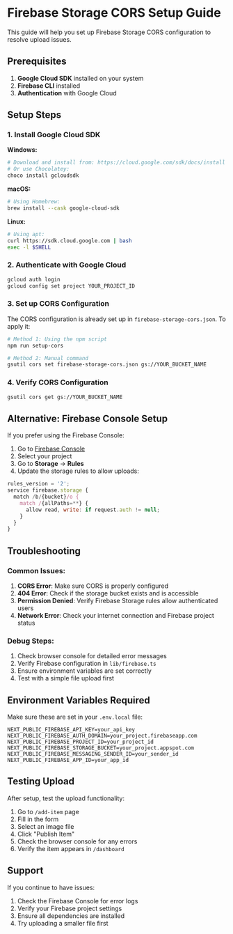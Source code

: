 # Firebase Storage CORS Setup Guide

This guide will help you set up Firebase Storage CORS configuration to resolve upload issues.

## Prerequisites

1. **Google Cloud SDK** installed on your system
2. **Firebase CLI** installed
3. **Authentication** with Google Cloud

## Setup Steps

### 1. Install Google Cloud SDK

**Windows:**

```bash
# Download and install from: https://cloud.google.com/sdk/docs/install
# Or use Chocolatey:
choco install gcloudsdk
```

**macOS:**

```bash
# Using Homebrew:
brew install --cask google-cloud-sdk
```

**Linux:**

```bash
# Using apt:
curl https://sdk.cloud.google.com | bash
exec -l $SHELL
```

### 2. Authenticate with Google Cloud

```bash
gcloud auth login
gcloud config set project YOUR_PROJECT_ID
```

### 3. Set up CORS Configuration

The CORS configuration is already set up in `firebase-storage-cors.json`. To apply it:

```bash
# Method 1: Using the npm script
npm run setup-cors

# Method 2: Manual command
gsutil cors set firebase-storage-cors.json gs://YOUR_BUCKET_NAME
```

### 4. Verify CORS Configuration

```bash
gsutil cors get gs://YOUR_BUCKET_NAME
```

## Alternative: Firebase Console Setup

If you prefer using the Firebase Console:

1. Go to [Firebase Console](https://console.firebase.google.com)
2. Select your project
3. Go to **Storage** → **Rules**
4. Update the storage rules to allow uploads:

```javascript
rules_version = '2';
service firebase.storage {
  match /b/{bucket}/o {
    match /{allPaths=**} {
      allow read, write: if request.auth != null;
    }
  }
}
```

## Troubleshooting

### Common Issues:

1. **CORS Error**: Make sure CORS is properly configured
2. **404 Error**: Check if the storage bucket exists and is accessible
3. **Permission Denied**: Verify Firebase Storage rules allow authenticated users
4. **Network Error**: Check your internet connection and Firebase project status

### Debug Steps:

1. Check browser console for detailed error messages
2. Verify Firebase configuration in `lib/firebase.ts`
3. Ensure environment variables are set correctly
4. Test with a simple file upload first

## Environment Variables Required

Make sure these are set in your `.env.local` file:

```env
NEXT_PUBLIC_FIREBASE_API_KEY=your_api_key
NEXT_PUBLIC_FIREBASE_AUTH_DOMAIN=your_project.firebaseapp.com
NEXT_PUBLIC_FIREBASE_PROJECT_ID=your_project_id
NEXT_PUBLIC_FIREBASE_STORAGE_BUCKET=your_project.appspot.com
NEXT_PUBLIC_FIREBASE_MESSAGING_SENDER_ID=your_sender_id
NEXT_PUBLIC_FIREBASE_APP_ID=your_app_id
```

## Testing Upload

After setup, test the upload functionality:

1. Go to `/add-item` page
2. Fill in the form
3. Select an image file
4. Click "Publish Item"
5. Check the browser console for any errors
6. Verify the item appears in `/dashboard`

## Support

If you continue to have issues:

1. Check the Firebase Console for error logs
2. Verify your Firebase project settings
3. Ensure all dependencies are installed
4. Try uploading a smaller file first

